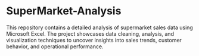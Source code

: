 # SuperMarket-Analysis
This repository contains a detailed analysis of supermarket sales data using Microsoft Excel. The project showcases data cleaning, analysis, and visualization techniques to uncover insights into sales trends, customer behavior, and operational performance.
